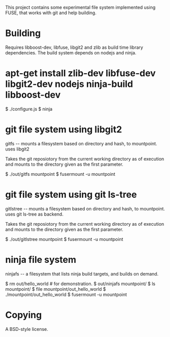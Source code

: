 
This project contains some experimental file system implemented using
FUSE, that works with git and help building.

# Building #

Requires libboost-dev, libfuse, libgit2 and zlib as build time library
dependencies. The build system depends on nodejs and ninja.

  # apt-get install zlib-dev libfuse-dev libgit2-dev nodejs ninja-build libboost-dev

  $ ./configure.js
  $ ninja

# git file system using libgit2 #

gitfs -- mounts a filesystem based on directory and hash, to mountpoint.
uses libgit2

Takes the git reposiotory from the current working directory as of
execution and mounts to the directory given as the first parameter.

  $ ./out/gitfs mountpoint
  $ fusermount -u mountpoint

# git file system using git ls-tree #

gitlstree -- mounts a filesystem based on directory and hash, to
mountpoint.  uses git ls-tree as backend.

Takes the git reposiotory from the current working directory as of
execution and mounts to the directory given as the first parameter.

  $ ./out/gitlstree mountpoint
  $ fusermount -u mountpoint

# ninja file system #

ninjafs -- a filesystem that lists ninja build targets, and builds on demand.

  $ rm out/hello_world  # for demonstration.
  $ out/ninjafs mountpoint/
  $ ls mountpoint/
  $ file mountpoint/out_hello_world
  $ ./mountpoint/out_hello_world
  $ fusermount -u mountpoint


# Copying #

A BSD-style license.
